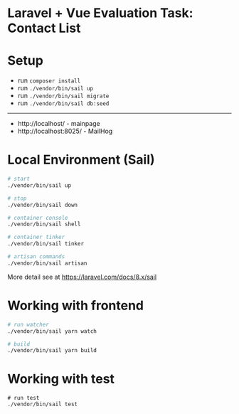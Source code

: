 # Laravel + Vue Evaluation Task: Contact List

# Setup
  - run ```composer install```
  - run ```./vendor/bin/sail up```
  - run ```./vendor/bin/sail migrate```
  - run ```./vendor/bin/sail db:seed```
---
- http://localhost/ - mainpage
- http://localhost:8025/ - MailHog


# Local Environment (Sail)
```bash
# start
./vendor/bin/sail up

# stop
./vendor/bin/sail down

# container console
./vendor/bin/sail shell

# container tinker
./vendor/bin/sail tinker

# artisan commands
./vendor/bin/sail artisan

```
More detail see at https://laravel.com/docs/8.x/sail


# Working with frontend

```bash
# run watcher
./vendor/bin/sail yarn watch

# build
./vendor/bin/sail yarn build

```


# Working with test

``` 
# run test
./vendor/bin/sail test 
```
